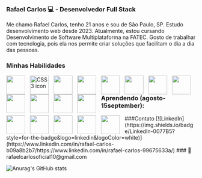 ### Rafael Carlos  💻  - Desenvolvedor Full Stack
Me chamo Rafael Carlos, tenho 21 anos e sou de São Paulo, SP.
Estudo desenvolvimento web desde 2023. Atualmente, estou cursando Desenvolvimento de Software Multiplataforma na FATEC. Gosto de trabalhar com tecnologia, pois ela nos permite criar soluções que facilitam o dia a dia das pessoas.
### Minhas Habilidades 
<div>
   <img 
  align="left"
  width="50px"
  style="padding-right: 10px;" 
  src="https://cdn.jsdelivr.net/gh/devicons/devicon@latest/icons/html5/html5-original.svg" 
/>
   <img 
  src="https://cdn.jsdelivr.net/gh/devicons/devicon@latest/icons/css3/css3-original.svg" 
  alt="CSS3 icon"
  align="left" 
  width="50px" 
  style="padding-right: 10px;" 
/>
   
<img 
  align="left"
  width="50px"
  style="padding-right: 10px;" 
  src="https://cdn.jsdelivr.net/gh/devicons/devicon@latest/icons/javascript/javascript-original.svg" 
/>

<img 
  align="left"
  width="50px"
  style="padding-right: 10px;" 
  src="https://cdn.jsdelivr.net/gh/devicons/devicon@latest/icons/react/react-original.svg" 
/>
<img 
  align="left"
  width="50px"
  style="padding-right: 10px;" 
  src="https://cdn.jsdelivr.net/gh/devicons/devicon@latest/icons/tailwindcss/tailwindcss-original.svg" 
/>

<img 
  align="left"
  width="50px"
  style="padding-right: 10px;" 
  src="https://cdn.jsdelivr.net/gh/devicons/devicon@latest/icons/bootstrap/bootstrap-original.svg" 
/>
<img 
  src="https://cdn.jsdelivr.net/gh/devicons/devicon@latest/icons/wordpress/wordpress-original.svg" 
  align="left" 
  width="50px" 
  style="padding-right: 10px;" 
/>

<img 
  src="https://cdn.jsdelivr.net/gh/devicons/devicon@latest/icons/cloudflare/cloudflare-original.svg" 
  align="left" 
  width="50px" 
  style="padding-right: 10px;" 
/>

<img 
  src="https://cdn.jsdelivr.net/gh/devicons/devicon@latest/icons/photoshop/photoshop-original.svg" 
  align="left" 
  width="50px" 
  style="padding-right: 10px;" 
/>

<img 
  src="https://cdn.jsdelivr.net/gh/devicons/devicon@latest/icons/illustrator/illustrator-original.svg" 
  align="left" 
  width="50px" 
  style="padding-right: 10px;" 
/>

<img 
  src="https://cdn.jsdelivr.net/gh/devicons/devicon@latest/icons/canva/canva-original.svg" 
  align="left" 
  width="50px" 
  style="padding-right: 10px;" 
/>

<img 
  src="https://cdn.jsdelivr.net/gh/devicons/devicon@latest/icons/figma/figma-original.svg" 
  align="left" 
  width="50px" 
  style="padding-right: 10px;" 
/>

</div>

### Aprendendo (agosto-15september): 
<img 
  src="https://cdn.jsdelivr.net/gh/devicons/devicon@latest/icons/mongodb/mongodb-original.svg" 
  align="left" 
  width="50px" 
  style="padding-right: 10px;" 
/>

<img 
  src="https://cdn.jsdelivr.net/gh/devicons/devicon@latest/icons/mysql/mysql-original.svg" 
  align="left" 
  width="50px" 
  style="padding-right: 10px;" 
/>

<img 
  src="https://cdn.jsdelivr.net/gh/devicons/devicon@latest/icons/nextjs/nextjs-original.svg" 
  align="left" 
  width="50px" 
  style="padding-right: 10px;" 
/>

<img 
  src="https://cdn.jsdelivr.net/gh/devicons/devicon@latest/icons/nodejs/nodejs-original.svg" 
  align="left" 
  width="50px" 
  style="padding-right: 10px;" 
/>

<img 
  src="https://cdn.jsdelivr.net/gh/devicons/devicon@latest/icons/python/python-original.svg" 
  align="left" 
  width="50px" 
  style="padding-right: 10px;" 
/>


   
</div>



<div>
   ###Contato
[![LinkedIn](https://img.shields.io/badge/LinkedIn-0077B5?style=for-the-badge&logo=linkedin&logoColor=white)](https://www.linkedin.com/in/rafael-carlos-b09a8b2b7/https://www.linkedin.com/in/rafael-carlos-99675633a/)
### 📧rafaelcarlosoficial10@gmail.com
</div>

![Anurag's GitHub stats](https://github-readme-stats.vercel.app/api?username=rafaelcarlosoficial&show_icons=true&theme=tokyonight)







